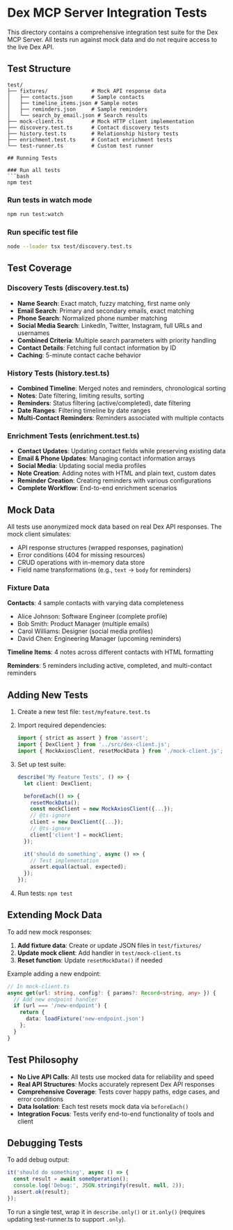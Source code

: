 # Dex MCP Server Integration Tests

This directory contains a comprehensive integration test suite for the Dex MCP Server. All tests run against mock data and do not require access to the live Dex API.

## Test Structure

```
test/
├── fixtures/              # Mock API response data
│   ├── contacts.json      # Sample contacts
│   ├── timeline_items.json # Sample notes
│   ├── reminders.json     # Sample reminders
│   └── search_by_email.json # Search results
├── mock-client.ts         # Mock HTTP client implementation
├── discovery.test.ts      # Contact discovery tests
├── history.test.ts        # Relationship history tests
├── enrichment.test.ts     # Contact enrichment tests
└── test-runner.ts         # Custom test runner

## Running Tests

### Run all tests
```bash
npm test
```

### Run tests in watch mode
```bash
npm run test:watch
```

### Run specific test file
```bash
node --loader tsx test/discovery.test.ts
```

## Test Coverage

### Discovery Tests (discovery.test.ts)
- **Name Search**: Exact match, fuzzy matching, first name only
- **Email Search**: Primary and secondary emails, exact matching
- **Phone Search**: Normalized phone number matching
- **Social Media Search**: LinkedIn, Twitter, Instagram, full URLs and usernames
- **Combined Criteria**: Multiple search parameters with priority handling
- **Contact Details**: Fetching full contact information by ID
- **Caching**: 5-minute contact cache behavior

### History Tests (history.test.ts)
- **Combined Timeline**: Merged notes and reminders, chronological sorting
- **Notes**: Date filtering, limiting results, sorting
- **Reminders**: Status filtering (active/completed), date filtering
- **Date Ranges**: Filtering timeline by date ranges
- **Multi-Contact Reminders**: Reminders associated with multiple contacts

### Enrichment Tests (enrichment.test.ts)
- **Contact Updates**: Updating contact fields while preserving existing data
- **Email & Phone Updates**: Managing contact information arrays
- **Social Media**: Updating social media profiles
- **Note Creation**: Adding notes with HTML and plain text, custom dates
- **Reminder Creation**: Creating reminders with various configurations
- **Complete Workflow**: End-to-end enrichment scenarios

## Mock Data

All tests use anonymized mock data based on real Dex API responses. The mock client simulates:

- API response structures (wrapped responses, pagination)
- Error conditions (404 for missing resources)
- CRUD operations with in-memory data store
- Field name transformations (e.g., `text` → `body` for reminders)

### Fixture Data

**Contacts**: 4 sample contacts with varying data completeness
- Alice Johnson: Software Engineer (complete profile)
- Bob Smith: Product Manager (multiple emails)
- Carol Williams: Designer (social media profiles)
- David Chen: Engineering Manager (upcoming reminders)

**Timeline Items**: 4 notes across different contacts with HTML formatting

**Reminders**: 5 reminders including active, completed, and multi-contact reminders

## Adding New Tests

1. Create a new test file: `test/myfeature.test.ts`
2. Import required dependencies:
   ```typescript
   import { strict as assert } from 'assert';
   import { DexClient } from '../src/dex-client.js';
   import { MockAxiosClient, resetMockData } from './mock-client.js';
   ```

3. Set up test suite:
   ```typescript
   describe('My Feature Tests', () => {
     let client: DexClient;

     beforeEach(() => {
       resetMockData();
       const mockClient = new MockAxiosClient({...});
       // @ts-ignore
       client = new DexClient({...});
       // @ts-ignore
       client['client'] = mockClient;
     });

     it('should do something', async () => {
       // Test implementation
       assert.equal(actual, expected);
     });
   });
   ```

4. Run tests: `npm test`

## Extending Mock Data

To add new mock responses:

1. **Add fixture data**: Create or update JSON files in `test/fixtures/`
2. **Update mock client**: Add handler in `test/mock-client.ts`
3. **Reset function**: Update `resetMockData()` if needed

Example adding a new endpoint:
```typescript
// In mock-client.ts
async get(url: string, config?: { params?: Record<string, any> }) {
  // Add new endpoint handler
  if (url === '/new-endpoint') {
    return {
      data: loadFixture('new-endpoint.json')
    };
  }
}
```

## Test Philosophy

- **No Live API Calls**: All tests use mocked data for reliability and speed
- **Real API Structures**: Mocks accurately represent Dex API responses
- **Comprehensive Coverage**: Tests cover happy paths, edge cases, and error conditions
- **Data Isolation**: Each test resets mock data via `beforeEach()`
- **Integration Focus**: Tests verify end-to-end functionality of tools and client

## Debugging Tests

To add debug output:
```typescript
it('should do something', async () => {
  const result = await someOperation();
  console.log('Debug:', JSON.stringify(result, null, 2));
  assert.ok(result);
});
```

To run a single test, wrap it in `describe.only()` or `it.only()` (requires updating test-runner.ts to support `.only`).